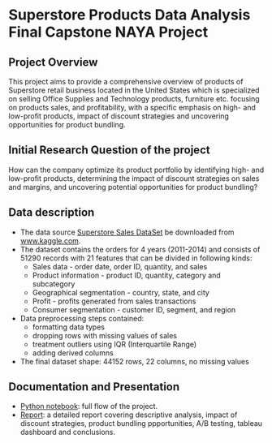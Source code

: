 # Superstore Products Data Analysis Final Capstone NAYA Project

## Project Overview
This project aims to provide a comprehensive overview of products of Superstore retail business located in the United States which is specialized on selling Office Supplies and Technology products, furniture etc. focusing on products sales, and profitability, with a specific emphasis on high- and low-profit products, impact of discount strategies and uncovering opportunities for product bundling.

## Initial Research Question of the project
How can the company optimize its product portfolio by identifying high- and low-profit products, determining the impact of discount strategies on sales and margins, and uncovering potential opportunities for product bundling?

## Data description
- The data source [Superstore Sales DataSet](https://www.kaggle.com/datasets/aashwinkumar/superstore-sales-dataset) be downloaded from  www.kaggle.com. 
- The dataset contains the orders for 4 years (2011-2014) and consists of 51290 records with 21 features that can be divided in following kinds:
  - Sales data - order date, order ID, quantity, and sales
  - Product information - product ID, quantity, category and subcategory
  - Geographical segmentation - country, state, and city
  - Profit - profits generated from sales transactions
  - Consumer segmentation - customer ID, segment, and region
- Data preprocessing steps contained:
  - formatting data types
  - dropping rows with missing values of sales
  - treatment outliers using IQR (Interquartile Range)
  - adding derived columns
- The final dataset shape: 44152 rows, 22 columns, no missing values

## Documentation and Presentation
- [Python notebook](https://github.com/Rina-Irene-arch/Superstore_Products_Data_Analysis/blob/main/Naya_DRA_Final_Project_Rina_Rafalski_Z1_V.ipynb): full flow of the project.
- [Report](https://github.com/Rina-Irene-arch/Superstore_Products_Data_Analysis/blob/main/Naya_DRA_Final_Project_ppt_Rina_Rafalski_L_Fin.pdf): a detailed report covering descriptive analysis, impact of discount strategies, product bundling ppportunities, A/B testing, tableau dashboard and conclusions.
 

